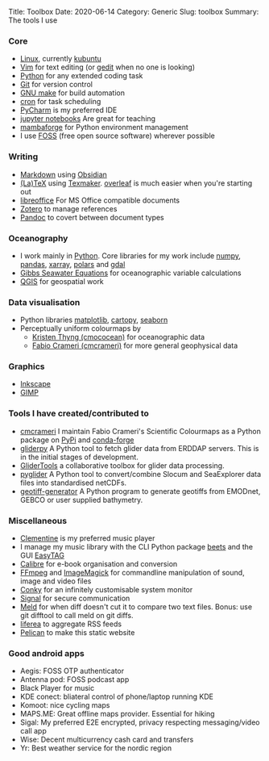 Title: Toolbox
Date: 2020-06-14
Category: Generic
Slug: toolbox
Summary: The tools I use

### Core 
- [Linux](https://en.wikipedia.org/wiki/Linux), currently [kubuntu](https://kubuntu.org/)
- [Vim](https://www.vim.org/) for text editing (or [gedit](https://wiki.gnome.org/Apps/Gedit) when no one is looking)
- [Python](https://www.python.org/) for any extended coding task
- [Git](https://git-scm.com/) for version control
- [GNU make](https://www.gnu.org/software/make/) for build automation
- [cron](https://en.wikipedia.org/wiki/Cron) for task scheduling
- [PyCharm](https://www.jetbrains.com/pycharm/) is my preferred IDE
- [jupyter notebooks](https://jupyter.org/) Are great for teaching
- [mambaforge](https://github.com/conda-forge/miniforge) for Python environment management
- I use [FOSS](https://en.wikipedia.org/wiki/Free_and_open-source_software) (free open source software) wherever possible


### Writing
- [Markdown](https://www.markdownguide.org/basic-syntax/) using [Obsidian](https://obsidian.md/)
- [(La)TeX](https://en.wikipedia.org/wiki/TeX) using [Texmaker](https://www.xm1math.net/texmaker/). [overleaf](https://www.overleaf.com/) is much easier when you're starting out
- [libreoffice](https://www.libreoffice.org/) For MS Office compatible documents
- [Zotero](https://www.zotero.org/) to manage references
- [Pandoc](https://pandoc.org/installing.html) to covert between document types

### Oceanography
- I work mainly in [Python](https://www.python.org/). Core libraries for my work include [numpy](https://numpy.org/), [pandas](https://pandas.pydata.org/), [xarray](http://xarray.pydata.org/en/stable/), [polars](https://www.pola.rs/) and [gdal](https://pypi.org/project/GDAL/)
- [Gibbs Seawater Equations](https://teos-10.github.io/GSW-Python/) for oceanographic variable calculations
- [QGIS](https://www.qgis.org/en/site/) for geospatial work

### Data visualisation
- Python libraries [matplotlib](https://matplotlib.org/), [cartopy](https://scitools.org.uk/cartopy/docs/latest/), [seaborn](http://seaborn.pydata.org/)
- Perceptually uniform colourmaps by
	- [Kristen Thyng (cmococean)](https://matplotlib.org/cmocean/) for oceanographic data
	- [Fabio Crameri (cmcrameri)](http://www.fabiocrameri.ch/colourmaps.php) for more general geophysical data

### Graphics
- [Inkscape](https://inkscape.org/)
- [GIMP](https://www.gimp.org/)

### Tools I have created/contributed to
- [cmcrameri](https://github.com/callumrollo/cmcrameri) I maintain Fabio Crameri's Scientific Colourmaps as a Python package on [PyPi](https://pypi.org/project/cmcrameri/) and [conda-forge](https://github.com/conda-forge/cmcrameri-feedstock)
- [gliderpy](https://github.com/ioos/gliderpy) A Python tool to fetch glider data from ERDDAP servers. This is in the initial stages of development.
- [GliderTools](https://github.com/GliderToolsCommunity/GliderTools) a collaborative toolbox for glider data processing.
- [pyglider](https://github.com/c-proof/pyglider) A Python tool to convert/combine Slocum and SeaExplorer data files into standardised netCDFs.
- [geotiff-generator](https://github.com/callumrollo/geotiff-generator) A Python program to generate geotiffs from EMODnet, GEBCO or user supplied bathymetry.

### Miscellaneous
- [Clementine](https://www.clementine-player.org/) is my preferred music player
- I manage my music library with the CLI Python package [beets](http://beets.io/) and the GUI [EasyTAG](https://wiki.gnome.org/Apps/EasyTAG)
- [Calibre](https://calibre-ebook.com/) for e-book organisation and conversion
- [FFmpeg](https://ffmpeg.org/) and [ImageMagick](https://imagemagick.org/index.php) for commandline manipulation of sound, image and video files
- [Conky](https://github.com/brndnmtthws/conky) for an infinitely customisable system monitor
- [Signal](https://www.signal.org/) for secure communication
- [Meld](https://meldmerge.org/) for when diff doesn't cut it to compare two text files. Bonus: use git difftool to call meld on git diffs.
- [liferea](https://lzone.de/liferea/) to aggregate RSS feeds
- [Pelican](https://blog.getpelican.com/) to make this static website

### Good android apps

- Aegis: FOSS OTP authenticator
- Antenna pod: FOSS podcast app
- Black Player for music
- KDE conect: bliateral control of phone/laptop running KDE
- Komoot: nice cycling maps
- MAPS.ME: Great offline maps provider. Essential for hiking
- Sigal: My preferred E2E encrypted, privacy respecting messaging/video call app
- Wise: Decent multicurrency cash card and transfers
- Yr: Best weather service for the nordic region



